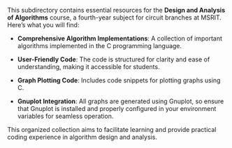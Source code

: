 This subdirectory contains essential resources for the **Design and Analysis of Algorithms** course, a fourth-year subject for circuit branches at MSRIT. Here’s what you will find:

- **Comprehensive Algorithm Implementations**: A collection of important algorithms implemented in the C programming language.

- **User-Friendly Code**: The code is structured for clarity and ease of understanding, making it accessible for students.

- **Graph Plotting Code**: Includes code snippets for plotting graphs using C.

- **Gnuplot Integration**: All graphs are generated using Gnuplot, so ensure that Gnuplot is installed and properly configured in your environment variables for seamless operation.

This organized collection aims to facilitate learning and provide practical coding experience in algorithm design and analysis.
